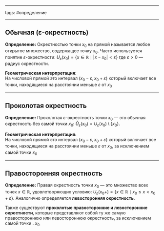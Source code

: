 ___
tags: #определение 
___
## **Обычная (ε-окрестность)**

**Определение:**
Окрестностью точки $x_{0}$ на прямой называется любое открытое множество, содержащее точку $x_{0}$​. Часто используется понятие $\varepsilon$-окрестности: 
$U_{\varepsilon}(x_0) = \{x \in \mathbb{R} \mid |x - x_0| < \varepsilon\}$ где $\varepsilon>0$ — радиус окрестности.

**Геометрическая интерпретация:**  
На числовой прямой это интервал $(x_{0}-\varepsilon,x_{0}+\varepsilon)$ который включает все точки, находящиеся на расстоянии меньше $\varepsilon$ от $x_{0}$ 
___
## **Проколотая окрестность**

**Определение:**
Проколотая $\varepsilon$-окрестность точки $x_0$ — это обычная окрестность без самой точки $x_0$​:
$\mathring{U}_\varepsilon(x_0)= U_\varepsilon(x_0) \setminus \{x_0\}.$

**Геометрическая интерпретация:**  
На числовой прямой это интервал $(x_{0}-\varepsilon,x_{0}+\varepsilon)$ который включает все точки, находящиеся на расстоянии меньше $\varepsilon$ от $x_{0}$, за исключением самой точки $x_{0}$
___
## **Правосторонняя окрестность**

**Определение:**
Правая окрестность точки $x_0$​ — это множество всех точек $x \in \mathbb{R}$, удовлетворяющих условию:
$U_{\varepsilon}(x_0+) = \{x \in \mathbb{R} \mid x_0 \leq x < x_0 + \varepsilon\}.$
Аналогично определяется **левосторонняя окрестность**.

Также существуют **проколотые правосторонние и левосторонние окрестности**, которые представляют собой ту же самую правостороннюю или левостороннюю окрестность, за исключением самой точки . $x_0$